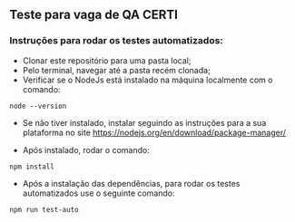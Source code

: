 ## Teste para vaga de QA CERTI

### Instruções para rodar os testes automatizados:

- Clonar este repositório para uma pasta local;
- Pelo terminal, navegar até a pasta recém clonada;
- Verificar se o NodeJs está instalado na máquina localmente com o comando:

```
node --version
```

- Se não tiver instalado, instalar seguindo as instruções para a sua plataforma no site https://nodejs.org/en/download/package-manager/

- Após instalado, rodar o comando:

```
npm install
```

- Após a instalação das dependências, para rodar os testes automatizados use o seguinte comando:

```
npm run test-auto
```
